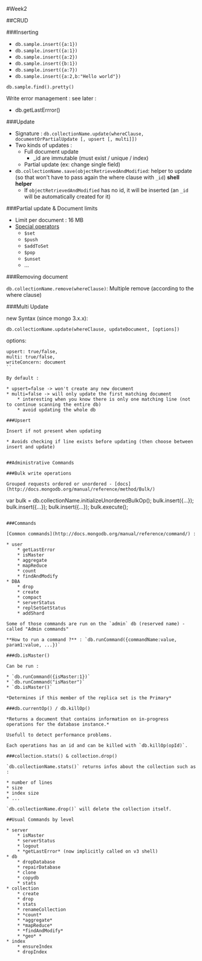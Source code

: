 #Week2

##CRUD

###Inserting

* `db.sample.insert({a:1})`
* `db.sample.insert({a:1})`
* `db.sample.insert({a:2})`
* `db.sample.insert({b:1})`
* `db.sample.insert({a:7})`
* `db.sample.insert({a:2,b:"Hello world"})`

`db.sample.find().pretty()`

Write error management : see later :

* db.getLastErrror()

###Update

* Signature : `db.collectionName.update(whereClause, documentOrPartialUpdate [, upsert [, multi]])`
* Two kinds of updates :
    - Full document update
        + _id are immutable (must exist / unique / index)
    - Partial update (ex: change single field)
* `db.collectionName.save(objectRetrievedAndModified`: helper to update (so that won't have to pass again the where clause with `_id`) **shell helper**
    * If `objectRetrievedAndModified` has no id, it will be inserted (an `_id` will be automatically created for it)

###Partial update & Document limits

* Limit per document : 16 MB
* [Special operators](http://docs.mongodb.org/manual/reference/operator/update/)
    - `$set`
    - `$push`
    - `$addToSet`
    - `$pop`
    - `$unset`
    - ...

###Removing document

`db.collectionName.remove(whereClause)`: Multiple remove (according to the where clause)

###Multi Update

new Syntax (since mongo 3.x.x):

`db.collectionName.update(whereClause, updateDocument, [options])`

options:
```
upsert: true/false,
multi: true/false,
writeConcern: document
``

By default :

* upsert=false -> won't create any new document
* multi=false -> will only update the first matching document
	* interesting when you know there is only one matching line (not to continue scanning the entire db)
	* avoid updating the whole db
	
###Upsert

Insert if not present when updating

* Avoids checking if line exists before updating (then choose between insert and update)


##Administrative Commands

###Bulk write operations

Grouped requests ordered or unordered - [docs](http://docs.mongodb.org/manual/reference/method/Bulk/)

```
var bulk = db.collectionName.initializeUnorderedBulkOp();
bulk.insert({...});
bulk.insert({...});
bulk.insert({...});
bulk.execute();
```

###Commands

[Common commands](http://docs.mongodb.org/manual/reference/command/) :

* user
	* getLastError
	* isMaster
	* aggregate
	* mapReduce
	* count
	* findAndModify
* DBA
	* drop
	* create
	* compact
	* serverStatus
	* replSetGetStatus
	* addShard

Some of those commands are run on the `admin` db (reserved name) - called "Admin commands"

**How to run a command ?** : `db.runCommand({commandName:value, param1:value, ...})`

###db.isMaster()

Can be run :

* `db.runCommand({isMaster:1})`
* `db.runCommand("isMaster")`
* `db.isMaster()`

*Determines if this member of the replica set is the Primary*

###db.currentOp() / db.killOp()

*Returns a document that contains information on in-progress operations for the database instance.*

Usefull to detect performance problems.

Each operations has an id and can be killed with `db.killOp(opId)`.

###collection.stats() & collection.drop()

`db.collectionName.stats()` returns infos about the collection such as :

* number of lines
* size
* index size
* ...

`db.collectionName.drop()` will delete the collection itself.

##Usual Commands by level

* server
	* isMaster
	* serverStatus
	* logout
	* *getLastError* (now implicitly called on v3 shell)
* db
	* dropDatabase
	* repairDatabase
	* clone
	* copydb
	* stats
* collection
	* create
	* drop
	* stats
	* renameCollection
	* *count*
	* *aggregate*
	* *mapReduce*
	* *findAndModify*
	* *geo* *
* index
	* ensureIndex
	* dropIndex

